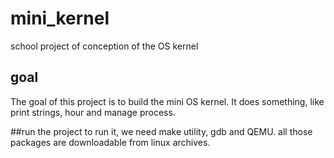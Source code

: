 # mini_kernel
school project of conception of the OS kernel
## goal
  The goal of this project is to build the mini OS kernel. It does something, like print strings, hour and manage process. 

##run the project
   to run it, we need make utility, gdb and QEMU. all those packages are downloadable from linux archives.
